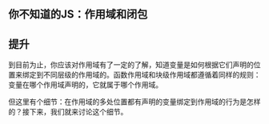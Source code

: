 ## 你不知道的JS：作用域和闭包

## 提升

到目前为止，你应该对作用域有了一定的了解，知道变量是如何根据它们声明的位置来绑定到不同层级的作用域的。函数作用域和块级作用域都遵循着同样的规则：变量在哪个作用域声明的，它就属于哪个作用域。

但这里有个细节：在作用域的多处位置都有声明的变量绑定到作用域的行为是怎样的？接下来，我们就来讨论这个细节。



